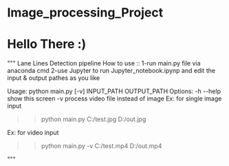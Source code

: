 # Image_processing_Project
# Hello There :)
"""
Lane Lines Detection pipeline
How to use ::
1-run main.py file via anaconda cmd
2-use Jupyter to run Jupyter_notebook.ipynp and edit the input & output pathes as you like

Usage:
 python main.py [-v] INPUT_PATH OUTPUT_PATH 
Options:
-h --help                         show this screen
-v                                process video file instead of image
Ex: for single image input
>>python main.py C:/test.jpg D:/out.jpg

Ex: for video input
>>python main.py -v C:/test.mp4 D:/out.mp4

"""
